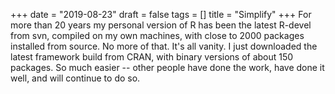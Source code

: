 +++
date = "2019-08-23"
draft = false
tags = []
title = "Simplify"
+++
For more than 20 years my personal version of R has been the latest R-devel from svn, compiled on my own machines, with close to 2000 packages installed from source. No more of that. It's all vanity. I just downloaded the latest framework build from CRAN, with binary versions of about 150 packages. So much easier -- other people have done the work, have done it well, and will continue to do so.
